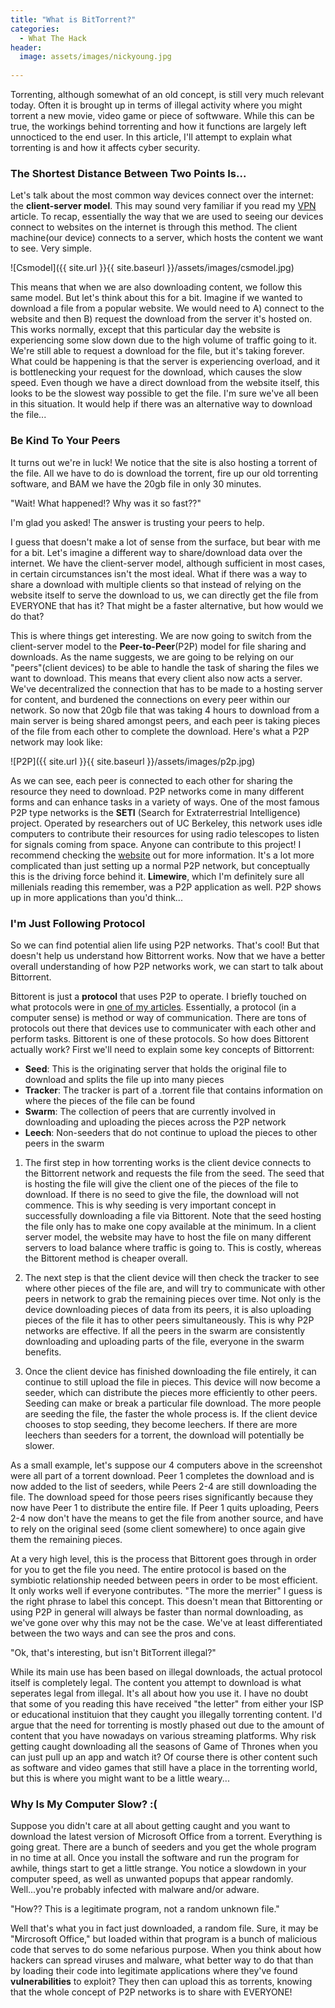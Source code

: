 ```yaml
---
title: "What is BitTorrent?"
categories:
  - What The Hack
header:
  image: assets/images/nickyoung.jpg
  
---
```


Torrenting, although somewhat of an old concept, is still very much relevant today. Often it is brought up in terms of illegal activity where you might torrent a new movie, video game or piece of softwware. While this can be true, the workings behind torrenting and how it functions are largely left unnocticed to the end user. In this article, I'll attempt to explain what torrenting is and how it affects cyber security.

### The Shortest Distance Between Two Points Is...

Let's talk about the most common way devices connect over the internet: the **client-server model**. This may sound very familiar if you read my [VPN](https://freshprinceofhacking.github.io/what%20the%20hack/What-Is-A-VPN/) article. To recap, essentially the way that we are used to seeing our devices connect to websites on the internet is through this method. The client machine(our device) connects to a server, which hosts the content we want to see. Very simple. 

![Csmodel]({{ site.url }}{{ site.baseurl }}/assets/images/csmodel.jpg)

This means that when we are also downloading content, we follow this same model. But let's think about this for a bit. Imagine if we wanted to download a file from a popular website. We would need to A) connect to the website and then B) request the download from the server it's hosted on. This works normally, except that this particular day the website is experiencing some slow down due to the high volume of traffic going to it. We're still able to request a download for the file, but it's taking forever. What could be happening is that the server is experiencing overload, and it is bottlenecking your request for the download, which causes the slow speed. Even though we have a direct download from the website itself, this looks to be the slowest way possible to get the file. I'm sure we've all been in this situation. It would help if there was an alternative way to download the file...

### Be Kind To Your Peers

It turns out we're in luck! We notice that the site is also hosting a torrent of the file. All we have to do is download the torrent, fire up our old torrenting software, and BAM we have the 20gb file in only 30 minutes.

"Wait! What happened!? Why was it so fast??" 

I'm glad you asked! The answer is trusting your peers to help.

I guess that doesn't make a lot of sense from the surface, but bear with me for a bit. Let's imagine a different way to share/download data over the internet. We have the client-server model, although sufficient in most cases, in certain circumstances isn't the most ideal. What if there was a way to share a download with multiple clients so that instead of relying on the website itself to serve the download to us, we can directly get the file from EVERYONE that has it? That might be a faster alternative, but how would we do that?

This is where things get interesting. We are now going to switch from the client-server model to the **Peer-to-Peer**(P2P) model for file sharing and downloads. As the name suggests, we are going to be relying on our "peers"(client devices) to be able to handle the task of sharing the files we want to download. This means that every client also now acts a server. We've decentralized the connection that has to be made to a hosting server for content, and burdened the connections on every peer within our network. So now that 20gb file that was taking 4 hours to download from a main server is being shared amongst peers, and each peer is taking pieces of the file from each other to complete the download. Here's what a P2P network may look like:

![P2P]({{ site.url }}{{ site.baseurl }}/assets/images/p2p.jpg)

As we can see, each peer is connected to each other for sharing the resource they need to download. P2P networks come in many different forms and can enhance tasks in a variety of ways. One of the most famous P2P type networks is the **SETI** (Search for Extraterrestrial Intelligence) project. Operated by researchers out of UC Berkeley, this network uses idle computers to contribute their resources for using radio telescopes to listen for signals coming from space. Anyone can contribute to this project! I recommend checking the [website](https://seti.berkeley.edu/) out for more information. It's a lot more complicated than just setting up a normal P2P network, but conceptually this is the driving force behind it. **Limewire**, which I'm definitely sure all millenials reading this remember, was a P2P application as well. P2P shows up in more applications than you'd think... 

### I'm Just Following Protocol

So we can find potential alien life using P2P networks. That's cool! But that doesn't help us understand how Bittorrent works. Now that we have a better overall understanding of how P2P networks work, we can start to talk about Bittorrent.

Bittorent is just a **protocol** that uses P2P to operate. I briefly touched on what protocols were in [one of my articles](https://freshprinceofhacking.github.io/capture%20the%20flag/pentesting/Ports-&-Protocols/). Essentially, a protocol (in a computer sense) is method or way of communication. There are tons of protocols out there that devices use to communicater with each other and perform tasks. Bittorent is one of these protocols. So how does Bittorent actually work? First we'll need to explain some key concepts of Bittorrent:

* **Seed**: This is the originating server that holds the original file to download and splits the file up into many pieces
* **Tracker**: The tracker is part of a .torrent file that contains information on where the pieces of the file can be found
* **Swarm**: The collection of peers that are currently involved in downloading and uploading the pieces across the P2P network
* **Leech**: Non-seeders that do not continue to upload the pieces to other peers in the swarm

1. The first step in how torrenting works is the client device connects to the Bittorrent network and requests the file from the seed. The seed that is hosting the file will give the client one of the pieces of the file to download. If there is no seed to give the file, the download will not commence. This is why seeding is very important concept in successfully downloading a file via Bittorent. Note that the seed hosting the file only has to make one copy available at the minimum. In a client server model, the website may have to host the file on many different servers to load balance where traffic is going to. This is costly, whereas the Bittorent method is cheaper overall. 

2. The next step is that the client device will then check the tracker to see where other pieces of the file are, and will try to communicate with other peers in network to grab the remaining pieces over time. Not only is the device downloading pieces of data from its peers, it is also uploading pieces of the file it has to other peers simultaneously. This is why P2P networks are effective. If all the peers in the swarm are consistently downloading and uploading parts of the file, everyone in the swarm benefits. 

3. Once the client device has finished downloading the file entirely, it can continue to still upload the file in pieces. This device will now become a seeder, which can distribute the pieces more efficiently to other peers. Seeding can make or break a particular file download. The more people are seeding the file, the faster the whole process is. If the client device chooses to stop seeding, they become leechers. If there are more leechers than seeders for a torrent, the download will potentially be slower.

As a small example, let's suppose our 4 computers above in the screenshot were all part of a torrent download. Peer 1 completes the download and is now added to the list of seeders, while Peers 2-4 are still downloading the file. The download speed for those peers rises significantly because they now have Peer 1 to distribute the entire file. If Peer 1 quits uploading, Peers 2-4 now don't have the means to get the file from another source, and have to rely on the original seed (some client somewhere) to once again give them the remaining pieces. 

At a very high level, this is the process that Bittorent goes through in order for you to get the file you need. The entire protocol is based on the symbiotic relationship needed between peers in order to be most efficient. It only works well if everyone contributes. "The more the merrier" I guess is the right phrase to label this concept. This doesn't mean that Bittorenting or using P2P in general will always be faster than normal downloading, as we've gone over why this may not be the case. We've at least differentiated between the two ways and can see the pros and cons.  

"Ok, that's interesting, but isn't BitTorrent illegal?"

While its main use has been based on illegal downloads, the actual protocol itself is completely legal. The content you attempt to download is what seperates legal from illegal. It's all about how you use it. I have no doubt that some of you reading this have received "the letter" from either your ISP or educational instituion that they caught you illegally torrenting content. I'd argue that the need for torrenting is mostly phased out due to the amount of content that you have nowadays on various streaming platforms. Why risk getting caught downloading all the seasons of Game of Thrones when you can just pull up an app and watch it? Of course there is other content such as software and video games that still have a place in the torrenting world, but this is where you might want to be a little weary...

### Why Is My Computer Slow? :(

Suppose you didn't care at all about getting caught and you want to download the latest version of Microsoft Office from a torrent. Everything is going great. There are a bunch of seeders and you get the whole program in no time at all. Once you install the software and run the program for awhile, things start to get a little strange. You notice a slowdown in your computer speed, as well as unwanted popups that appear randomly. Well...you're probably infected with malware and/or adware. 

"How?? This is a legitimate program, not a random unknown file."

Well that's what you in fact just downloaded, a random file. Sure, it may be "Mircrosoft Office," but loaded within that program is a bunch of malicious code that serves to do some nefarious purpose. When you think about how hackers can spread viruses and malware, what better way to do that than by loading their code into legitimate applications where they've found **vulnerabilities** to exploit? They then can upload this as torrents, knowing that the whole concept of P2P networks is to share with EVERYONE!  






